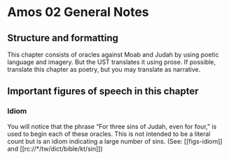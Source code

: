 # Amos 02 General Notes
## Structure and formatting

This chapter consists of oracles against Moab and Judah by using poetic language and imagery. But the UST translates it using prose. If possible, translate this chapter as poetry, but you may translate as narrative.

## Important figures of speech in this chapter

### Idiom
You will notice that the phrase “For three sins of Judah, even for four,” is used to begin each of these oracles. This is not intended to be a literal count but is an idiom indicating a large number of sins. (See: [[figs-idiom]] and [[rc://*/tw/dict/bible/kt/sin]])